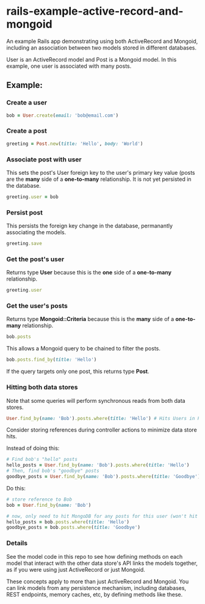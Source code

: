 # rails-example-active-record-and-mongoid

An example Rails app demonstrating using both ActiveRecord and Mongoid, including an association between two models stored in different databases.

User is an ActiveRecord model and Post is a Mongoid model. In this example, one user is associated with many posts.

## Example:

### Create a user

```ruby
bob = User.create(email: 'bob@email.com')
```

### Create a post

```ruby
greeting = Post.new(title: 'Hello', body: 'World')
```

### Associate post with user

This sets the post's User foreign key to the user's primary key value (posts are the **many** side of a **one-to-many** relationship. It is not yet persisted in the database.

```ruby
greeting.user = bob
```

### Persist post

This persists the foreign key change in the database, permanantly associating the models.

```ruby
greeting.save
```

### Get the post's user

Returns type **User** because this is the **one** side of a **one-to-many** relationship.

```ruby
greeting.user
```

### Get the user's posts

Returns type **Mongoid::Criteria** because this is the **many** side of a **one-to-many** relationship. 

```ruby
bob.posts
```

This allows a Mongoid query to be chained to filter the posts.

```ruby
bob.posts.find_by(title: 'Hello')
```

If the query targets only one post, this returns type **Post**.

### Hitting both data stores

Note that some queries will perform synchronous reads from both data stores.

```ruby
User.find_by(name: 'Bob').posts.where(title: 'Hello') # Hits Users in Postgres, then Posts in MongoDB
```

Consider storing references during controller actions to minimize data store hits.

Instead of doing this:

```ruby
# Find bob's "hello" posts
hello_posts = User.find_by(name: 'Bob').posts.where(title: 'Hello')
# Then, find bob's "goodbye" posts
goodbye_posts = User.find_by(name: 'Bob').posts.where(title: 'Goodbye')
```

Do this:

```ruby
# store reference to Bob
bob = User.find_by(name: 'Bob')

# now, only need to hit MongoDB for any posts for this user (won't hit Postgres again)
hello_posts = bob.posts.where(title: 'Hello')
goodbye_posts = bob.posts.where(title: 'Goodbye')
```

### Details

See the model code in this repo to see how defining methods on each model that interact with the other data store's API links the models together, as if you were using just ActiveRecord or just Mongoid.

These concepts apply to more than just ActiveRecord and Mongoid. You can link models from any persistence mechanism, including databases, REST endpoints, memory caches, etc, by defining methods like these.
